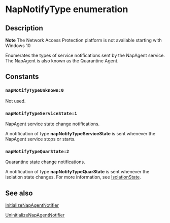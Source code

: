 # NapNotifyType enumeration

## Description

**Note** The Network Access Protection platform is not available starting with Windows 10

Enumerates the types of service notifications sent by the NapAgent service. The NapAgent is also known as the Quarantine Agent.

## Constants

### `napNotifyTypeUnknown:0`

Not used.

### `napNotifyTypeServiceState:1`

NapAgent service state change notifications.

A notification of type **napNotifyTypeServiceState** is sent whenever the NapAgent service stops or starts.

### `napNotifyTypeQuarState:2`

Quarantine state change notifications.

A notification of type **napNotifyTypeQuarState** is sent whenever the isolation state changes. For more information, see [IsolationState](https://learn.microsoft.com/windows/desktop/api/naptypes/ne-naptypes-isolationstate).

## See also

[InitializeNapAgentNotifier](https://learn.microsoft.com/windows/desktop/NAP/initializenapagentnotifier)

[UninitializeNapAgentNotifier](https://learn.microsoft.com/windows/desktop/NAP/uninitializenapagentnotifier)